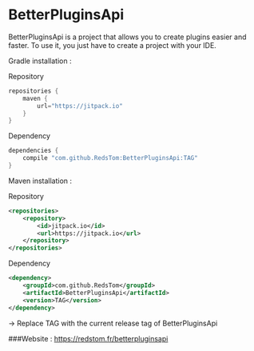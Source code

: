 # BetterPluginsApi

BetterPluginsApi is a project that allows you to create plugins easier and faster. To use it, you just have to create a project with your IDE. 

Gradle installation : 

Repository
```groovy
repositories {
    maven {
        url="https://jitpack.io"
    }
}
```

Dependency
```groovy
dependencies {
    compile "com.github.RedsTom:BetterPluginsApi:TAG"
}
```

Maven installation : 

Repository
```xml
<repositories>
    <repository>
        <id>jitpack.io</id>
        <url>https://jitpack.io</url>
    </repository>
</repositories>
```

Dependency
```xml
<dependency>
    <groupId>com.github.RedsTom</groupId>
    <artifactId>BetterPluginsApi</artifactId>
    <version>TAG</version>
</dependency>
```

-> Replace TAG with the current release tag of BetterPluginsApi

###Website : https://redstom.fr/betterpluginsapi
